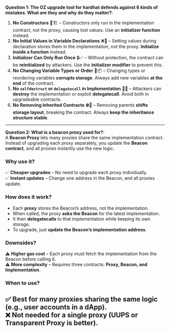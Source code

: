**Question 1: The OZ upgrade tool for hardhat defends against 6 kinds of mistakes. What are they and why do they matter?**:  

1. **No Constructors** 🚫🏗️ – Constructors only run in the implementation contract, not the proxy, causing lost values. Use an **initializer function** instead.  
2. **No Initial Values in Variable Declarations** ❌🔢 – Setting values during declaration stores them in the implementation, not the proxy. **Initialize inside a function** instead.  
3. **Initializer Can Only Run Once** 🔒✅ – Without protection, the contract can be **reinitialized** by attackers. Use the **initializer modifier** to prevent this.  
4. **No Changing Variable Types or Order** 🚨📦 – Changing types or reordering variables **corrupts storage**. Always add new variables **at the end** of the contract.  
5. **No `selfdestruct` or `delegatecall` in Implementation** 🚀🔥 – Attackers can **destroy** the implementation or exploit **delegatecall**. Avoid both in upgradeable contracts.  
6. **No Removing Inherited Contracts** ⛔📜 – Removing parents **shifts storage layout**, breaking the contract. Always **keep the inheritance structure stable**.
---   

**Question 2: What is a beacon proxy used for?**:  
A **Beacon Proxy** lets many proxies share the same implementation contract. Instead of upgrading each proxy separately, you update the **Beacon contract**, and all proxies instantly use the new logic.  

### **Why use it?**  
✅ **Cheaper upgrades** – No need to upgrade each proxy individually.  
✅ **Instant updates** – Change one address in the Beacon, and all proxies update.  

### **How does it work?**  
- Each **proxy** stores the Beacon’s address, not the implementation.  
- When called, the proxy **asks the Beacon** for the latest implementation.  
- It then **delegatecalls** to that implementation while keeping its own storage.  
- To upgrade, just **update the Beacon’s implementation address**.  

### **Downsides?**  
⚠️ **Higher gas cost** – Each proxy must fetch the implementation from the Beacon before calling it.  
⚠️ **More complexity** – Requires three contracts: **Proxy, Beacon, and Implementation**.  

### **When to use?**  
✅ Best for **many proxies sharing the same logic** (e.g., user accounts in a dApp).  
❌ Not needed for a **single proxy** (UUPS or Transparent Proxy is better).
---
   
